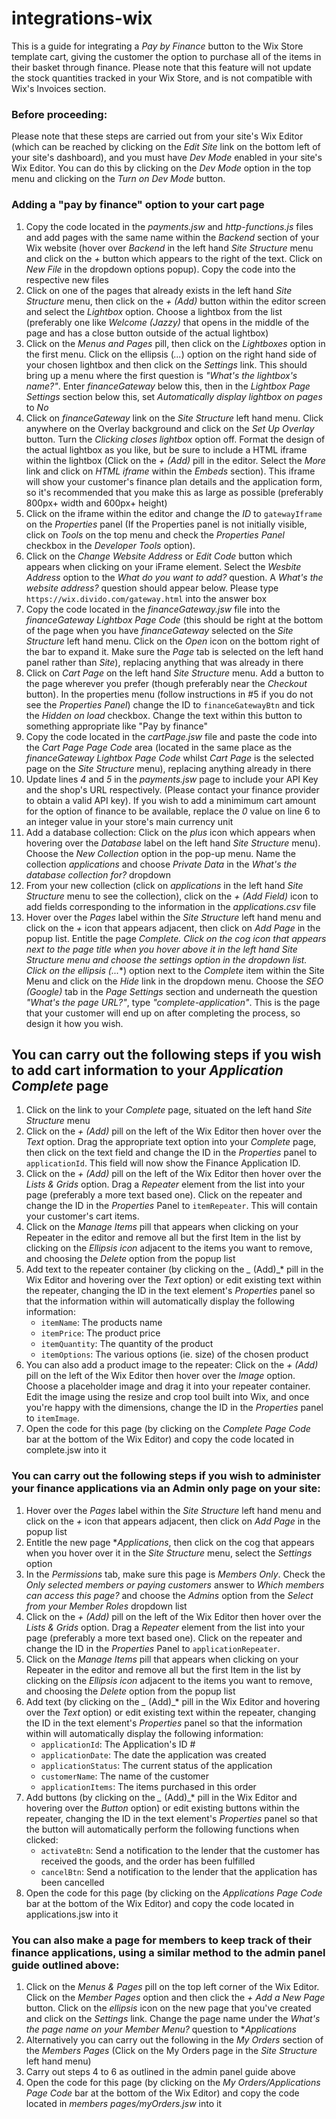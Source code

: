 # integrations-wix

This is a guide for integrating a *_Pay by Finance_* button to the Wix Store template cart, giving the customer the option to purchase all of the items in their basket through finance. Please note that this feature will not update the stock quantities tracked in your Wix Store, and is not compatible with Wix's Invoices section.

### Before proceeding:
Please note that these steps are carried out from your site's Wix Editor (which can be reached by clicking on the *_Edit Site_* link on the bottom left of your site's dashboard), and you must have *_Dev Mode_* enabled in your site's Wix Editor. You can do this by clicking on the *_Dev Mode_* option in the top menu and clicking on the *_Turn on Dev Mode_* button.

### Adding a "pay by finance" option to your cart page

1. Copy the code located in the *_payments.jsw_* and *_http-functions.js_* files and add pages with the same name within the *_Backend_* section of your Wix website (hover over *_Backend_* in the left hand *_Site Structure_* menu and click on the *_+_* button which appears to the right of the text. Click on *_New File_* in the dropdown options popup). Copy the code into the respective new files
2. Click on one of the pages that already exists in the left hand *_Site Structure_* menu, then click on the *_+ (Add)_* button within the editor screen and select the *_Lightbox_*  option. Choose a lightbox from the list (preferably one like *_Welcome (Jazzy)_* that opens in the middle of the page and has a close button outside of the actual lightbox)
3. Click on the *_*Menus and Pages*_* pill, then click on the *_Lightboxes_* option in the first menu. Click on the ellipsis (*_..._*) option on the right hand side of your chosen lightbox and then click on the *_Settings_* link. This should bring up a menu where the first question is *_"What's the lightbox's name?"_*. Enter *_financeGateway_* below this, then in the *_Lightbox Page Settings_* section below this, set *_Automatically display lightbox on pages_* to *_No_*
4. Click on *_financeGateway_* link on the *_Site Structure_* left hand menu. Click anywhere on the Overlay background  and click on the *_Set Up Overlay_* button. Turn the *_Clicking closes lightbox_* option off. Format the design of the actual lightbox as you like, but be sure to include a HTML iframe within the lightbox (Click on the *_+ (Add)_* pill in the editor. Select the *_More_* link and click on *_HTML iframe_* within the *_Embeds_* section). This iframe will show your customer's finance plan details and the application form, so it's recommended that you make this as large as possible (preferably 800px+ width and 600px+ height)
5. Click on the iframe within the editor and change the *_ID_* to `gatewayIframe` on the *_Properties_* panel (If the Properties panel is not initially visible, click on *_Tools_* on the top menu and check the *_Properties Panel_* checkbox in the *_Developer Tools_* option).
6. Click on the *_Change Website Address_* or *_Edit Code_* button which appears when clicking on your iFrame element. Select the *_Wesbite Address_* option to the *_What do you want to add?_* question. A *_What's the website address?_* question should appear below. Please type `https://wix.divido.com/gateway.html` into the answer box
7. Copy the code located in the *_financeGateway.jsw_* file into the *_financeGateway Lightbox Page Code_* (this should be right at the bottom of the page when you have *_financeGateway_* selected on the *_Site Structure_* left hand menu. Click on the *_Open_* icon on the bottom right of the bar to expand it. Make sure the *_Page_* tab is selected on the left hand panel rather than *_Site_*), replacing anything that was already in there
8. Click on *_Cart Page_* on the left hand *_Site Structure_* menu. Add a button to the page wherever you prefer (though preferably near the *_Checkout_* button). In the properties menu (follow instructions in #5 if you do not see the *_Properties Panel_*) change the ID to `financeGatewayBtn` and tick the *_Hidden on load_* checkbox. Change the text within this button to something appropriate like "Pay by finance"
9. Copy the code located in the *_cartPage.jsw_* file and paste the code into the *_Cart Page Page Code_* area (located in the same place as the *_financeGateway Lightbox Page Code_* whilst *_Cart Page_* is the selected page on the *_Site Structure_* menu), replacing anything already in there
10. Update lines *_4_* and *_5_* in the *_payments.jsw_* page to include your API Key and the shop's URL respectively. (Please contact your finance provider to obtain a valid API key). If you wish to add a minimimum cart amount for the option of finance to be available, replace the *_0_* value on line 6 to an integer value in your store's main currency unit
11. Add a database collection: Click on the *_plus_* icon which appears when hovering over the *_Database_* label on the left hand *_Site Structure_* menu). Choose the *_New Collection_* option in the pop-up menu. Name the collection *_applications_* and choose *_Private Data_* in the *_What's the database collection for?_* dropdown
12. From your new collection (click on *_applications_* in the left hand *_Site Structure_* menu to see the collection), click on the *_+ (Add Field)_* icon to add fields corresponding to the information in the *_applications.csv_* file
13. Hover over the *_Pages_* label within the *_Site Structure_* left hand menu and click on the *_+_* icon that appears adjacent, then click on *_Add Page_* in the popup list. Entitle the page *_Complete_. Click on the *_cog_* icon that appears next to the page title when you hover above it in the left hand *_Site Structure_* menu and choose the *_settings_* option in the dropdown list. Click on the ellipsis (*_..._*) option next to the *_Complete_* item within the Site Menu and click on the *_Hide_* link in the dropdown menu. Choose the *_SEO (Google)_* tab in the *_Page Settings_* section and underneath the question *_"What's the page URL?"_*, type *_"complete-application"_*. This is the page that your customer will end up on after completing the process, so design it how you wish.


## You can carry out the following steps if you wish to add cart information to your *_Application Complete_* page
1. Click on the link to your *_Complete_* page, situated on the left hand *_Site Structure_* menu
2. Click on the *_+ (Add)_* pill on the left of the Wix Editor then hover over the *_Text_* option. Drag the appropriate text option into your *_Complete_* page, then click on the text field and change the ID in the *_Properties_* panel to `applicationId`. This field will now show the Finance Application ID.
3. Click on the *_+ (Add)_* pill on the left of the Wix Editor then hover over the *_Lists & Grids_* option. Drag a *_Repeater_* element from the list into your page (preferably a more text based one). Click on the repeater and change the ID in the *_Properties_* Panel to `itemRepeater`. This will contain your customer's cart items.
4. Click on the *_Manage Items_* pill that appears when clicking on your Repeater in the editor and remove all but the first Item in the list by clicking on the *_Ellipsis icon_* adjacent to the items you want to remove, and choosing the *_Delete_* option from the popup list
5. Add text to the repeater container (by clicking on the *_* (Add)_* pill in the Wix Editor and hovering over the *_Text_* option) or edit existing text within the repeater, changing the ID in the text element's *_Properties_* panel so that the information within will automatically display the following information:
    - `itemName`: The products name
    - `itemPrice`: The product price
    - `itemQuantity`: The quantity of the product
    - `itemOptions`: The various options (ie. size) of the chosen product
6. You can also add a product image to the repeater: Click on the *_+ (Add)_* pill on the left of the Wix Editor then hover over the *_Image_* option. Choose a placeholder image and drag it into your repeater container. Edit the image using the resize and crop tool built into Wix, and once you're happy with the dimensions, change the ID in the *_Properties_* panel to `itemImage`. 
6. Open the code for this page (by clicking on the *_Complete Page Code_* bar at the bottom of the Wix Editor) and copy the code located in complete.jsw into it


### You can carry out the following steps if you wish to administer your finance applications via an Admin only page on your site:

1. Hover over the *_Pages_* label within the *_Site Structure_* left hand menu and click on the *_+_* icon that appears adjacent, then click on *_Add Page_* in the popup list
2. Entitle the new page *_Applications_, then click on the cog that appears when you hover over it in the *_Site Structure_* menu, select the *_Settings_* option
3. In the *_Permissions_* tab, make sure this page is *_Members Only_*. Check the *_Only selected members or paying customers_* answer to *_Which members can access this page?_* and choose the *_Admins_* option from the *_Select from your Member Roles_* dropdown list
4. Click on the *_+ (Add)_* pill on the left of the Wix Editor then hover over the *_Lists & Grids_* option. Drag a *_Repeater_* element from the list into your page (preferably a more text based one). Click on the repeater and change the ID in the *_Properties_* Panel to `applicationRepeater`.
5. Click on the *_Manage Items_* pill that appears when clicking on your Repeater in the editor and remove all but the first Item in the list by clicking on the *_Ellipsis icon_* adjacent to the items you want to remove, and choosing the *_Delete_* option from the popup list
6. Add text (by clicking on the *_* (Add)_* pill in the Wix Editor and hovering over the *_Text_* option) or edit existing text within the repeater, changing the ID in the text element's *_Properties_* panel so that the information within will automatically display the following information:
    - `applicationId`: The Application's ID #
    - `applicationDate`: The date the application was created
    - `applicationStatus`: The current status of the application
    - `customerName`: The name of the customer
    - `applicationItems`: The items purchased in this order
7. Add buttons (by clicking on the *_* (Add)_* pill in the Wix Editor and hovering over the *_Button_* option) or edit existing buttons within the repeater, changing the ID in the text element's *_Properties_* panel so that the button will automatically perform the following functions when clicked:
    - `activateBtn`: Send a notification to the lender that the customer has received the goods, and the order has been fulfilled
    - `cancelBtn`: Send a notification to the lender that the application has been cancelled
8. Open the code for this page (by clicking on the *_Applications Page Code_* bar at the bottom of the Wix Editor) and copy the code located in applications.jsw into it

### You can also make a page for members to keep track of their finance applications, using a similar method to the admin panel guide outlined above:

1. Click on the *_Menus & Pages_* pill on the top left corner of the Wix Editor. Click on the *_Member Pages_* option and then click the *_+ Add a New Page_* button. Click on the *_ellipsis_* icon on the new page that you've created and click on the *_Settings_* link. Change the page name under the *_What's the page name on your Member Menu?_* question to *_Applications_
1. Alternatively you can carry out the following in the *_My Orders_* section of the *_Members Pages_* (Click on the My Orders page in the *_Site Structure_* left hand menu)
2. Carry out steps 4 to 6 as outlined in the admin panel guide above
3. Open the code for this page (by clicking on the *_My Orders/Applications Page Code_* bar at the bottom of the Wix Editor) and copy the code located in *_members pages/myOrders.jsw_* into it
